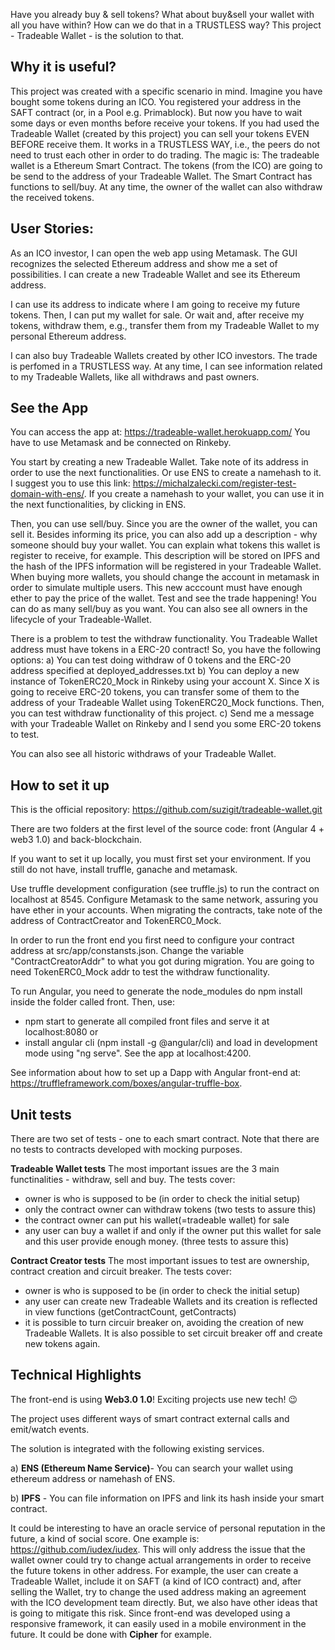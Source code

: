 Have you already buy & sell tokens? What about buy&sell your wallet with all you have within?
How can we do that in a TRUSTLESS way? This project  - Tradeable Wallet - is the solution to that.

Why it is useful?
-----------------
This project was created with a specific scenario in mind. Imagine you have bought some tokens during an ICO. You registered your address in the SAFT contract (or, in a Pool e.g. Primablock). But now you have to wait some days or even months before receive your tokens. If you had used the Tradeable Wallet (created by this project) you can sell your tokens EVEN BEFORE receive them. It works in a TRUSTLESS WAY, i.e., the peers do not need to trust each other in order to do trading.
The magic is: The tradeable wallet is a Ethereum Smart Contract. The tokens (from the ICO) are going to be send to the address of your Tradeable Wallet. The Smart Contract has functions to sell/buy. At any time, the owner of the wallet can also withdraw the received tokens.


User Stories:
-------------
As an ICO investor, I can open the web app using Metamask. The GUI recognizes the selected Ethereum address and show me a set of possibilities. I can create a new Tradeable Wallet and see its Ethereum address.

I can use its address to indicate where I am going to receive my future tokens. Then, I can put my wallet for sale. Or wait and, after receive my tokens, withdraw them, e.g., transfer them from my Tradeable Wallet to my personal Ethereum address.

I can also buy Tradeable Wallets created by other ICO investors. The trade is perfomed in a TRUSTLESS way.
At any time, I can see information related to my Tradeable Wallets, like all withdraws and past owners.


See the App
-----------

You can access the app at: https://tradeable-wallet.herokuapp.com/
You have to use Metamask and be connected on Rinkeby. 

You start by creating a new Tradeable Wallet. Take note of its address in order to use the next functionalities. Or use ENS to create a namehash to it. I suggest you to use this link: https://michalzalecki.com/register-test-domain-with-ens/.
If you create a namehash to your wallet, you can use it in the next functionalities, by clicking in ENS.

Then, you can use sell/buy. Since you are the owner of the wallet, you can sell it. Besides informing its price, you can also add up a description - why someone should buy your wallet. You can explain what tokens this wallet is register to receive, for example. This description will be stored on IPFS and the hash of the IPFS information will be registered in your Tradeable Wallet. 
When buying more wallets, you should change the account in metamask in order to simulate multiple users. This new acccount must have enough ether to pay the price of the wallet. Test and see the trade happening!
You can do as many sell/buy as you want. You can also see all owners in the lifecycle of your Tradeable-Wallet.

There is a problem to test the withdraw functionality. You Tradeable Wallet address must have tokens in a ERC-20 contract! So, you have the following options:
a) You can test doing withdraw of 0 tokens and the ERC-20 address specified at deployed_addresses.txt 
b) You can deploy a new instance of TokenERC20_Mock in Rinkeby using your account X. Since X is going to receive ERC-20 tokens, you can transfer some of them to the address of your Tradeable Wallet using TokenERC20_Mock functions. Then, you can test withdraw functionality of this project.
c) Send me a message with your Tradeable Wallet on Rinkeby and I send you some ERC-20 tokens to test.

You can also see all historic withdraws of your Tradeable Wallet. 

How to set it up
----------------

This is the official repository: https://github.com/suzigit/tradeable-wallet.git 

There are two folders at the first level of the source code: front (Angular 4 + web3 1.0) and back-blockchain.

If you want to set it up locally, you must first set your environment. If you still do not have, install truffle, ganache and metamask.

Use truffle development configuration (see truffle.js) to run the contract on localhost at 8545. Configure Metamask to the same network, assuring you have ether in your accounts. When migrating the contracts, take note of the address of ContractCreator and TokenERC0_Mock.

In order to run the front end you first need to configure your contract address at src/app/constansts.json. Change the variable "ContractCreatorAddr" to what you got during migration. You are going to need TokenERC0_Mock addr to test the withdraw functionality.

To run Angular, you need to generate the node_modules do npm install inside the folder called front. 
Then, use: 
- npm start to generate all compiled front files and serve it at localhost:8080 or   
- install angular cli (npm install -g @angular/cli) and load in development mode using "ng serve". See the app at localhost:4200.

See information about how to set up a Dapp with Angular front-end at: https://truffleframework.com/boxes/angular-truffle-box.


Unit tests
-----------

There are two set of tests - one to each smart contract. Note that there are no tests to contracts developed with mocking purposes.

**Tradeable Wallet tests** 
The most important issues are the 3 main functinalities - withdraw, sell and buy. The tests cover:
- owner is who is supposed to be (in order to check the initial setup)
- only the contract owner can withdraw tokens (two tests to assure this)
- the contract owner can put his wallet(=tradeable wallet) for sale
- any user can buy a wallet if and only if the owner put this wallet for sale and this user provide enough money. (three tests to assure this)

**Contract Creator tests**
The most important issues to test are ownership, contract creation and circuit breaker. The tests cover:
- owner is who is supposed to be (in order to check the initial setup)
- any user can create new Tradeable Wallets and its creation is reflected in view functions (getContractCount, getContracts) 
- it is possible to turn circuir breaker on, avoiding the creation of new Tradeable Wallets. It is also possible to set circuit breaker off and create new tokens again.



Technical Highlights
---------------------

The front-end is using **Web3.0 1.0**! Exciting projects use new tech! :wink:

The project uses different ways of smart contract external calls and emit/watch events.

The solution is integrated with the following existing services. 

a) **ENS (Ethereum Name Service)**- You can search your wallet using ethereum address or namehash of ENS.

b) **IPFS** - You can file information on IPFS and link its hash inside your smart contract.

It could be interesting to have an oracle service of personal reputation in the future, a kind of social score. One example is: https://github.com/iudex/iudex. This will only address the issue that the wallet owner could try to change actual arrangements in order to receive the future tokens in other address. For example, the user can create a Tradeable Wallet, include it on SAFT (a kind of ICO contract) and, after selling the Wallet, try to change the used address making an agreement with the ICO development team directly. But, we also have other ideas that is going to mitigate this risk.
Since front-end was developed using a responsive framework, it can easily used in a mobile environment in the future. It could be done with **Cipher** for example.
